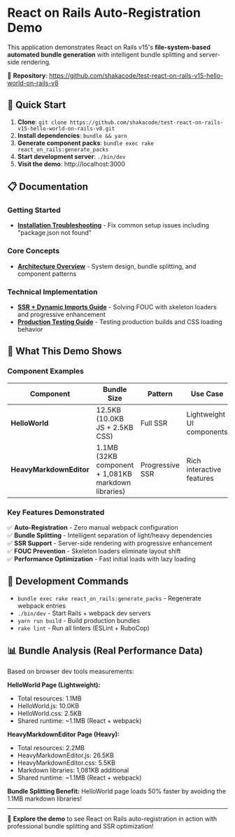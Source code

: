 # React on Rails Auto-Registration Demo

This application demonstrates React on Rails v15's **file-system-based automated bundle generation** with intelligent bundle splitting and server-side rendering.

📍 **Repository**: https://github.com/shakacode/test-react-on-rails-v15-hello-world-on-rails-v8

## 🚀 Quick Start

1. **Clone**: `git clone https://github.com/shakacode/test-react-on-rails-v15-hello-world-on-rails-v8.git`
2. **Install dependencies**: `bundle && yarn`
3. **Generate component packs**: `bundle exec rake react_on_rails:generate_packs`
4. **Start development server**: `./bin/dev`
5. **Visit the demo**: http://localhost:3000

## 📋 Documentation

### Getting Started
- **[Installation Troubleshooting](./INSTALLATION_TROUBLESHOOTING.md)** - Fix common setup issues including "package.json not found"

### Core Concepts
- **[Architecture Overview](./ARCHITECTURE_OVERVIEW.md)** - System design, bundle splitting, and component patterns

### Technical Implementation  
- **[SSR + Dynamic Imports Guide](./SSR_DYNAMIC_IMPORTS_GUIDE.md)** - Solving FOUC with skeleton loaders and progressive enhancement
- **[Production Testing Guide](./PRODUCTION_TESTING.md)** - Testing production builds and CSS loading behavior

## 🎯 What This Demo Shows

### Component Examples

| Component | Bundle Size | Pattern | Use Case |
|-----------|-------------|---------|-----------|
| **HelloWorld** | 12.5KB (10.0KB JS + 2.5KB CSS) | Full SSR | Lightweight UI components |
| **HeavyMarkdownEditor** | 1.1MB (32KB component + 1,081KB markdown libraries) | Progressive SSR | Rich interactive features |

### Key Features Demonstrated

✅ **Auto-Registration** - Zero manual webpack configuration  
✅ **Bundle Splitting** - Intelligent separation of light/heavy dependencies  
✅ **SSR Support** - Server-side rendering with progressive enhancement  
✅ **FOUC Prevention** - Skeleton loaders eliminate layout shift  
✅ **Performance Optimization** - Fast initial loads with lazy loading  

## 🔧 Development Commands

- `bundle exec rake react_on_rails:generate_packs` - Regenerate webpack entries
- `./bin/dev` - Start Rails + webpack dev servers
- `yarn run build` - Build production bundles
- `rake lint` - Run all linters (ESLint + RuboCop)

## 📊 Bundle Analysis (Real Performance Data)

Based on browser dev tools measurements:

**HelloWorld Page (Lightweight):**
- Total resources: 1.1MB
- HelloWorld.js: 10.0KB
- HelloWorld.css: 2.5KB  
- Shared runtime: ~1.1MB (React + webpack)

**HeavyMarkdownEditor Page (Heavy):**
- Total resources: 2.2MB
- HeavyMarkdownEditor.js: 26.5KB
- HeavyMarkdownEditor.css: 5.5KB
- Markdown libraries: 1,081KB additional
- Shared runtime: ~1.1MB (React + webpack)

**Bundle Splitting Benefit:** HelloWorld page loads 50% faster by avoiding the 1.1MB markdown libraries!

---

🎉 **Explore the demo** to see React on Rails auto-registration in action with professional bundle splitting and SSR optimization!